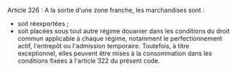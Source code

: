 Article 326 : A la sortie d'une zone franche, les marchandises sont :
- soit réexportées ;
- soit placées sous tout autre régime douanier dans les conditions du
droit commun applicable à chaque régime, notamment le perfectionnement
actif, l'entrepôt ou l'admission temporaire.
Toutefois, à titre exceptionnel, elles peuvent être mises à la
consommation dans les conditions fixées à l'article 322 du présent code.
